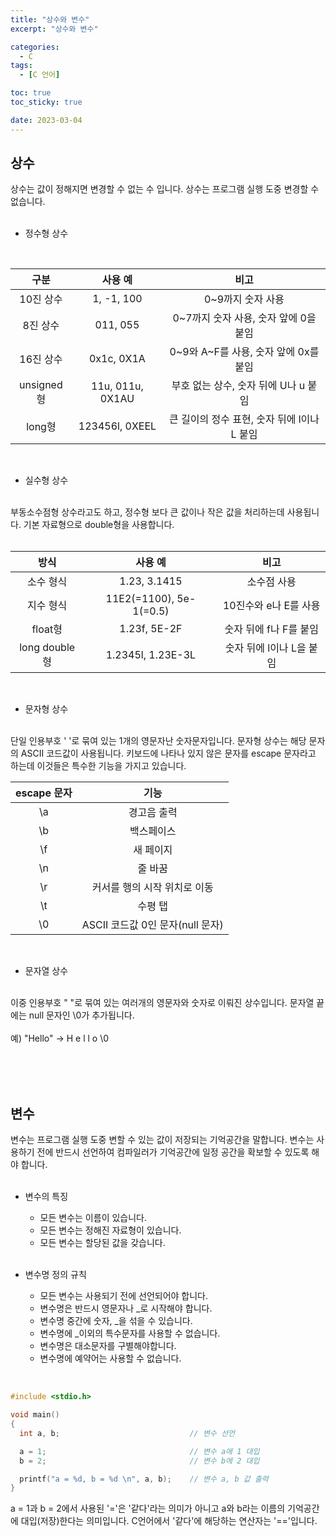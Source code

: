 ```yaml
---
title: "상수와 변수"
excerpt: "상수와 변수"

categories:
  - C
tags:
  - [C 언어]

toc: true
toc_sticky: true

date: 2023-03-04
---
```


## 상수

상수는 값이 정해지면 변경할 수 없는 수 입니다. 상수는 프로그램 실행 도중 변경할 수 없습니다.
<br><br>

  * 정수형 상수
  <br>

  | 구분 | 사용 예 | 비고 |
  | :---: | :---: | :---: |
  | 10진 상수  | 1, -1, 100       | 0~9까지 숫자 사용                           |
  | 8진 상수   | 011, 055         | 0~7까지 숫자 사용, 숫자 앞에 0을 붙임       |
  | 16진 상수  | 0x1c, 0X1A       | 0~9와 A~F를 사용, 숫자 앞에 0x를 붙임       |
  | unsigned형 | 11u, 011u, 0X1AU | 부호 없는 상수, 숫자 뒤에 U나 u 붙임        |
  | long형     | 123456l, 0XEEL   | 큰 길이의 정수 표현, 숫자 뒤에 l이나 L 붙임 |

  <br>

  * 실수형 상수
  <br>
  부동소수점형 상수라고도 하고, 정수형 보다 큰 값이나 작은 값을 처리하는데 사용됩니다. 기본 자료형으로 double형을 사용합니다.
  <br><br>

  | 방식 | 사용 예 | 비고 |
  | :---: | :---: | :---: |
  | 소수 형식      | 1.23, 3.1415            | 소수점 사용              |
  | 지수 형식      | 11E2(=1100), 5e-1(=0.5) | 10진수와 e나 E를 사용    |
  | float형        | 1.23f, 5E-2F            | 숫자 뒤에 f나 F를 붙임   |
  | long double형  | 1.2345l, 1.23E-3L       | 숫자 뒤에 l이나 L을 붙임 |

  <br>

  * 문자형 상수
  <br>
  단일 인용부호 ' '로 묶여 있는 1개의 영문자난 숫자문자입니다. 문자형 상수는 해당 문자의 ASCII 코드값이 사용됩니다. 키보드에 나타나 있지 않은 문자를 escape 문자라고 하는데 이것들은 특수한 기능을 가지고 있습니다.
  <br>

  | escape 문자 | 기능 |
  | :---: | :---: |
  | \a | 경고음 출력                      |
  | \b | 백스페이스                       |
  | \f | 새 페이지                        |
  | \n | 줄 바꿈                          |
  | \r | 커서를 행의 시작 위치로 이동     |
  | \t | 수평 탭                          |
  | \0 | ASCII 코드값 0인 문자(null 문자) |
  
  <br>

  * 문자열 상수
  <br>
  이중 인용부호 " "로 묶여 있는 여러개의 영문자와 숫자로 이뤄진 상수입니다. 문자열 끝에는 null 문자인 \0가 추가됩니다.
  <br><br>
  예) "Hello" -> H e l l o \0

<br><br><br>

## 변수

변수는 프로그램 실행 도중 변할 수 있는 값이 저장되는 기억공간을 말합니다. 변수는 사용하기 전에 반드시 선언하여 컴파일러가 기억공간에 일정 공간을 확보할 수 있도록 해야 합니다.
<br><br>

  * 변수의 특징

    - 모든 변수는 이름이 있습니다.
    - 모든 변수는 정해진 자료형이 있습니다.
    - 모든 변수는 할당된 값을 갖습니다.
    <br><br>

  * 변수명 정의 규칙

    - 모든 변수는 사용되기 전에 선언되어야 합니다.
    - 변수명은 반드시 영문자나 _로 시작해야 합니다.
    - 변수명 중간에 숫자, _을 섞을 수 있습니다.
    - 변수명에 _이외의 특수문자를 사용할 수 없습니다.
    - 변수명은 대소문자를 구별해야합니다.
    - 변수명에 예약어는 사용할 수 없습니다.

<br>

  ```c
  #include <stdio.h>

  void main()
  {
    int a, b;                             // 변수 선언

    a = 1;                                // 변수 a에 1 대입
    b = 2;                                // 변수 b에 2 대입

    printf("a = %d, b = %d \n", a, b);    // 변수 a, b 값 출력
  }
  ```

  a = 1과 b = 2에서 사용된 '='은 '같다'라는 의미가 아니고 a와 b라는 이름의 기억공간에 대입(저장)한다는 의미입니다. C언어에서 '같다'에 해당하는 연산자는 '=='입니다.

<br>